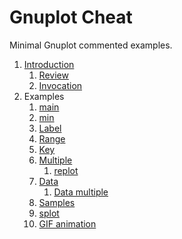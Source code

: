 # Gnuplot Cheat

Minimal Gnuplot commented examples.

1.  [Introduction](review.md)
    1.  [Review](review.md)
    1.  [Invocation](invocation.md)
1.  Examples
    1.  [main](main.gnuplot)
    1.  [min](min.gnuplot)
    1.  [Label](label.gnuplot)
    1.  [Range](range.gnuplot)
    1.  [Key](key.gnuplot)
    1.  [Multiple](multiple.gnuplot)
        1.  [replot](replot.gnuplot)
    1.  [Data](data.gnuplot)
        1.  [Data multiple](data-multiple.gnuplot)
    1.  [Samples](samples.gnuplot)
    1.  [splot](splot.gnuplot)
    1.  [GIF animation](animation.gif.gnuplot)
